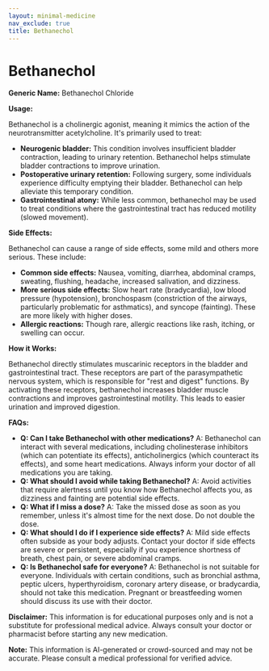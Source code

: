 ```yaml
---
layout: minimal-medicine
nav_exclude: true
title: Bethanechol
---
```


# Bethanechol

**Generic Name:** Bethanechol Chloride

**Usage:**

Bethanechol is a cholinergic agonist, meaning it mimics the action of the neurotransmitter acetylcholine.  It's primarily used to treat:

* **Neurogenic bladder:** This condition involves insufficient bladder contraction, leading to urinary retention. Bethanechol helps stimulate bladder contractions to improve urination.
* **Postoperative urinary retention:**  Following surgery, some individuals experience difficulty emptying their bladder. Bethanechol can help alleviate this temporary condition.
* **Gastrointestinal atony:**  While less common, bethanechol may be used to treat conditions where the gastrointestinal tract has reduced motility (slowed movement).


**Side Effects:**

Bethanechol can cause a range of side effects, some mild and others more serious.  These include:

* **Common side effects:**  Nausea, vomiting, diarrhea, abdominal cramps, sweating, flushing, headache, increased salivation, and dizziness.
* **More serious side effects:**  Slow heart rate (bradycardia), low blood pressure (hypotension), bronchospasm (constriction of the airways, particularly problematic for asthmatics), and syncope (fainting).  These are more likely with higher doses.
* **Allergic reactions:**  Though rare, allergic reactions like rash, itching, or swelling can occur.

**How it Works:**

Bethanechol directly stimulates muscarinic receptors in the bladder and gastrointestinal tract.  These receptors are part of the parasympathetic nervous system, which is responsible for "rest and digest" functions.  By activating these receptors, bethanechol increases bladder muscle contractions and improves gastrointestinal motility.  This leads to easier urination and improved digestion.

**FAQs:**

* **Q: Can I take Bethanechol with other medications?** A:  Bethanechol can interact with several medications, including cholinesterase inhibitors (which can potentiate its effects), anticholinergics (which counteract its effects), and some heart medications.  Always inform your doctor of all medications you are taking.
* **Q: What should I avoid while taking Bethanechol?** A: Avoid activities that require alertness until you know how Bethanechol affects you, as dizziness and fainting are potential side effects.
* **Q: What if I miss a dose?** A: Take the missed dose as soon as you remember, unless it's almost time for the next dose. Do not double the dose.
* **Q: What should I do if I experience side effects?** A:  Mild side effects often subside as your body adjusts.  Contact your doctor if side effects are severe or persistent, especially if you experience shortness of breath, chest pain, or severe abdominal cramps.
* **Q: Is Bethanechol safe for everyone?** A: Bethanechol is not suitable for everyone.  Individuals with certain conditions, such as bronchial asthma, peptic ulcers, hyperthyroidism, coronary artery disease, or bradycardia, should not take this medication. Pregnant or breastfeeding women should discuss its use with their doctor.


**Disclaimer:** This information is for educational purposes only and is not a substitute for professional medical advice.  Always consult your doctor or pharmacist before starting any new medication.


**Note:** This information is AI-generated or crowd-sourced and may not be accurate. Please consult a medical professional for verified advice.